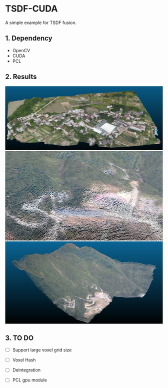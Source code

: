 # TSDF-CUDA
A simple example for TSDF fusion.
## 1. Dependency
- OpenCV
- CUDA
- PCL

## 2. Results

<img src="./results/r1.png"> 
<img src="./results/r2.png"> 
<img src="./results/r3.png"> 


## 3. TO DO

- [ ] Support large voxel grid size
- [ ] Voxel Hash
- [ ] Deintegration
- [ ] PCL gpu module


